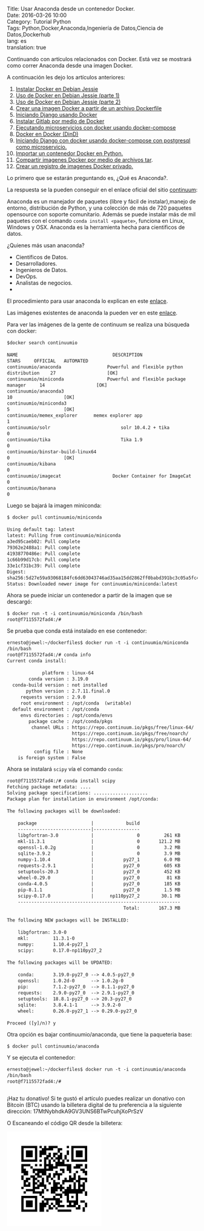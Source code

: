 Title: Usar Anaconda desde un contenedor Docker.   
Date: 2016-03-26 10:00    
Category: Tutorial Python   
Tags: Python,Docker,Anaconda,Ingeniería de Datos,Ciencia de Datos,Dockerhub  
lang: es  
translation: true 

Continuando con artículos relacionados con Docker. Está vez se mostrará como correr Anaconda desde una imagen Docker.

A continuación les dejo los artículos anteriores:
1. [Instalar Docker en Debian Jessie](https://www.seraph.to/instalar-docker-en-debian-jessie.html)  
2. [Uso de Docker en Debian Jessie (parte 1)](https://www.seraph.to/uso-de-docker-en-debian-jessie-parte-1.html)  
3. [Uso de Docker en Debian Jessie (parte 2)](https://www.seraph.to/uso-de-docker-en-debian-jessie-parte-2.html)  
4. [Crear una imagen Docker a partir de un archivo Dockerfile](https://www.seraph.to/crear-una-imagen-docker-a-partir-de-un-archivo-dockerfile.html)  
5. [Iniciando Django usando Docker](https://www.seraph.to/iniciando-django-usando-docker.html)  
6. [Instalar Gitlab por medio de Docker](https://www.seraph.to/instalar-gitlab-por-medio-de-docker.html)  
7. [Ejecutando microservicios con docker usando docker-compose](https://www.seraph.to/ejecutando-micros-servicios-con-docker-usando-docker-compose.html)  
8. [Docker en Docker (DinD)](https://www.seraph.to/docker-en-docker-dind.html)
9. [Iniciando Django con docker usando docker-compose con postgresql como microservicio.](https://www.seraph.to/iniciando-django-con-docker-usando-docker-compose-con-postgresql-como-microservicio.html)
10. [Importar un contenedor Docker en Python.](https://www.seraph.to/importar-un-contenedor-docker-en-python.html#importar-un-contenedor-docker-en-python) 
11. [Compartir imagenes Docker por medio de archivos tar](https://www.seraph.to/compartir-imagenes-docker-por-medio-de-archivos-tar.html#compartir-imagenes-docker-por-medio-de-archivos-tar).
12. [Crear un registro de imagenes Docker privado.](https://www.seraph.to/crear-un-registro-de-imagenes-docker-privado.html#crear-un-registro-de-imagenes-docker-privado)

Lo primero que se estarán preguntando es, ¿Qué es Anaconda?. 

La respuesta se la pueden conseguir en el enlace oficial del sitio [continuum](http://abirtone.com/docker/2015/07/28/uso-de-docker-en-aplicacion-de-nodejs/):

Anaconda es un manejador de paquetes (libre y fácil de instalar),manejo de entorno, distribución de Python, y una colección de más de 720 paquetes opensource con soporte comunitario. Además se puede instalar más de mil paquetes con el comando `conda install <paquete>`, funciona en Linux, Windows y OSX.  Anaconda es la herramienta hecha para cientificos de datos.  

¿Quienes más usan anaconda? 
- Científicos de Datos.  
- Desarrolladores.  
- Ingenieros de Datos.  
- DevOps.  
- Analistas de negocios.   
- 
El procedimiento para usar anaconda lo explican en este [enlace](https://docs.continuum.io/new-anaconda-start-here).

Las imágenes existentes de anaconda la pueden ver en este [enlace](https://hub.docker.com/).

Para ver las imágenes de la gente de continuum se realiza una búsqueda con docker:
```
$docker search continuumio

NAME                                   DESCRIPTION                                           STARS     OFFICIAL   AUTOMATED
continuumio/anaconda                 Powerful and flexible python distribution    27                   [OK]
continuumio/miniconda                Powerful and flexible package manager     14                   [OK]
continuumio/anaconda3                                                                               10                   [OK]
continuumio/miniconda3                                                                                5                    [OK]
continuumio/memex_explorer      memex explorer app                                   1                    
continuumio/solr                          solr 10.4.2 + tika                                       0                    
continuumio/tika                          Tika 1.9                                                     0                    
continuumio/binstar-build-linux64                                                                  0                    [OK]
continuumio/kibana                                                                                       0                    
continuumio/imagecat                   Docker Container for ImageCat                0                    
continuumio/banana                                                                                      0
```
Luego se bajará la imagen miniconda:
```
$ docker pull continuumio/miniconda

Using default tag: latest
latest: Pulling from continuumio/miniconda
a3ed95caeb02: Pull complete 
79362e2488a1: Pull complete 
41938770486e: Pull complete 
1c66b99d17cb: Pull complete 
33e1cf31bc39: Pull complete 
Digest: sha256:5d27e59a93068184fc6dd63043746ad35aa15dd2862ff0babd391bc3c05a5fc4
Status: Downloaded newer image for continuumio/miniconda:latest
```
Ahora se puede iniciar un contenedor a partir de la imagen que se descargó:
```
$ docker run -t -i continuumio/miniconda /bin/bash
root@f7115572fad4:/# 
```
Se prueba que conda está instalado en ese contenedor:
```
ernesto@jewel:~/dockerfiles$ docker run -t -i continuumio/miniconda /bin/bash
root@f7115572fad4:/# conda info
Current conda install:

             platform : linux-64
        conda version : 3.19.0
  conda-build version : not installed
       python version : 2.7.11.final.0
     requests version : 2.9.0
     root environment : /opt/conda  (writable)
  default environment : /opt/conda
     envs directories : /opt/conda/envs
        package cache : /opt/conda/pkgs
         channel URLs : https://repo.continuum.io/pkgs/free/linux-64/
                        https://repo.continuum.io/pkgs/free/noarch/
                        https://repo.continuum.io/pkgs/pro/linux-64/
                        https://repo.continuum.io/pkgs/pro/noarch/
          config file : None
    is foreign system : False

```

Ahora se instalará `scipy` vía el comando `conda`:
```
root@f7115572fad4:/# conda install scipy
Fetching package metadata: ....
Solving package specifications: ....................
Package plan for installation in environment /opt/conda:

The following packages will be downloaded:

    package                    |            build
    ---------------------------|-----------------
    libgfortran-3.0            |                0         261 KB
    mkl-11.3.1                 |                0       121.2 MB
    openssl-1.0.2g             |                0         3.2 MB
    sqlite-3.9.2               |                0         3.9 MB
    numpy-1.10.4               |           py27_1         6.0 MB
    requests-2.9.1             |           py27_0         605 KB
    setuptools-20.3            |           py27_0         452 KB
    wheel-0.29.0               |           py27_0          81 KB
    conda-4.0.5                |           py27_0         185 KB
    pip-8.1.1                  |           py27_0         1.5 MB
    scipy-0.17.0               |      np110py27_2        30.1 MB
    ------------------------------------------------------------
                                           Total:       167.3 MB

The following NEW packages will be INSTALLED:

    libgfortran: 3.0-0             
    mkl:         11.3.1-0          
    numpy:       1.10.4-py27_1     
    scipy:       0.17.0-np110py27_2

The following packages will be UPDATED:

    conda:       3.19.0-py27_0 --> 4.0.5-py27_0      
    openssl:     1.0.2d-0      --> 1.0.2g-0          
    pip:         7.1.2-py27_0  --> 8.1.1-py27_0      
    requests:    2.9.0-py27_0  --> 2.9.1-py27_0      
    setuptools:  18.8.1-py27_0 --> 20.3-py27_0       
    sqlite:      3.8.4.1-1     --> 3.9.2-0           
    wheel:       0.26.0-py27_1 --> 0.29.0-py27_0     

Proceed ([y]/n)? y
```
Otra opción es bajar continuumio/anaconda, que tiene la paqueteria base:
```
$ docker pull continuumio/anaconda
```
Y se ejecuta el contenedor:
```
ernesto@jewel:~/dockerfiles$ docker run -t -i continuumio/anaconda /bin/bash
root@f7115572fad4:/#
```
##  ##
¡Haz tu donativo!
Si te gustó el artículo puedes realizar un donativo con Bitcoin (BTC)
usando la billetera digital de tu preferencia a la siguiente
dirección: 17MtNybhdkA9GV3UNS6BTwPcuhjXoPrSzV

O Escaneando el código QR desde la billetera:

![17MtNybhdkA9GV3UNS6BTwPcuhjXoPrSzV](./images/17MtNybhdkA9GV3UNS6BTwPcuhjXoPrSzV.png)
